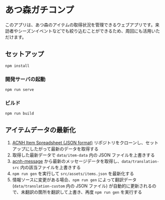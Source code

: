 # あつ森ガチコンプ

このアプリは、あつ森のアイテムの取得状況を管理できるウェブアプリです。来訪者やシーズンイベントなどでも絞り込むことができるため、周回にも活用いただけます。

## セットアップ
```
npm install
```

### 開発サーバの起動
```
npm run serve
```

### ビルド
```
npm run build
```

## アイテムデータの最新化

1. [ACNH Item Spreadsheet (JSON format)](https://github.com/acdb-team/google-sheets-to-json) リポジトリをクローンし、セットアップにしたがって最新のデータを取得する
2. 取得した最新データで `data/item-data` 内の JSON ファイルを上書きする
3. [acnh-message](https://github.com/alexislours/acnh-message) から最新のメッセージデータを取得し、`data/translation-src` 内の該当ファイルを上書きする
4. `npm run gen` を実行して `src/assets/items.json` を最新化する
5. 情報ソースに変更がある場合、`npm run gen` によって翻訳データ (`data/translation-custom` 内の JSON ファイル) が自動的に更新されるので、未翻訳の箇所を翻訳して上書き、再度 `npm run gen` を実行する
